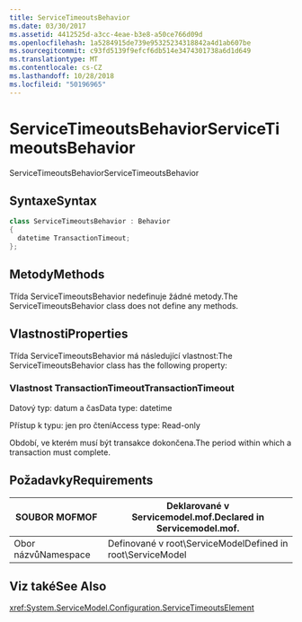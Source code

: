 ```yaml
---
title: ServiceTimeoutsBehavior
ms.date: 03/30/2017
ms.assetid: 4412525d-a3cc-4eae-b3e8-a50ce766d09d
ms.openlocfilehash: 1a5284915de739e95325234318842a4d1ab607be
ms.sourcegitcommit: c93fd5139f9efcf6db514e3474301738a6d1d649
ms.translationtype: MT
ms.contentlocale: cs-CZ
ms.lasthandoff: 10/28/2018
ms.locfileid: "50196965"
---
```

# <a name="servicetimeoutsbehavior"></a><span data-ttu-id="71390-102">ServiceTimeoutsBehavior</span><span class="sxs-lookup"><span data-stu-id="71390-102">ServiceTimeoutsBehavior</span></span>
<span data-ttu-id="71390-103">ServiceTimeoutsBehavior</span><span class="sxs-lookup"><span data-stu-id="71390-103">ServiceTimeoutsBehavior</span></span>  
  
## <a name="syntax"></a><span data-ttu-id="71390-104">Syntaxe</span><span class="sxs-lookup"><span data-stu-id="71390-104">Syntax</span></span>  
  
```csharp
class ServiceTimeoutsBehavior : Behavior  
{  
  datetime TransactionTimeout;  
};  
```  
  
## <a name="methods"></a><span data-ttu-id="71390-105">Metody</span><span class="sxs-lookup"><span data-stu-id="71390-105">Methods</span></span>  
 <span data-ttu-id="71390-106">Třída ServiceTimeoutsBehavior nedefinuje žádné metody.</span><span class="sxs-lookup"><span data-stu-id="71390-106">The ServiceTimeoutsBehavior class does not define any methods.</span></span>  
  
## <a name="properties"></a><span data-ttu-id="71390-107">Vlastnosti</span><span class="sxs-lookup"><span data-stu-id="71390-107">Properties</span></span>  
 <span data-ttu-id="71390-108">Třída ServiceTimeoutsBehavior má následující vlastnost:</span><span class="sxs-lookup"><span data-stu-id="71390-108">The ServiceTimeoutsBehavior class has the following property:</span></span>  
  
### <a name="transactiontimeout"></a><span data-ttu-id="71390-109">Vlastnost TransactionTimeout</span><span class="sxs-lookup"><span data-stu-id="71390-109">TransactionTimeout</span></span>  
 <span data-ttu-id="71390-110">Datový typ: datum a čas</span><span class="sxs-lookup"><span data-stu-id="71390-110">Data type: datetime</span></span>  
  
 <span data-ttu-id="71390-111">Přístup k typu: jen pro čtení</span><span class="sxs-lookup"><span data-stu-id="71390-111">Access type: Read-only</span></span>  
  
 <span data-ttu-id="71390-112">Období, ve kterém musí být transakce dokončena.</span><span class="sxs-lookup"><span data-stu-id="71390-112">The period within which a transaction must complete.</span></span>  
  
## <a name="requirements"></a><span data-ttu-id="71390-113">Požadavky</span><span class="sxs-lookup"><span data-stu-id="71390-113">Requirements</span></span>  
  
|<span data-ttu-id="71390-114">SOUBOR MOF</span><span class="sxs-lookup"><span data-stu-id="71390-114">MOF</span></span>|<span data-ttu-id="71390-115">Deklarované v Servicemodel.mof.</span><span class="sxs-lookup"><span data-stu-id="71390-115">Declared in Servicemodel.mof.</span></span>|  
|---------|-----------------------------------|  
|<span data-ttu-id="71390-116">Obor názvů</span><span class="sxs-lookup"><span data-stu-id="71390-116">Namespace</span></span>|<span data-ttu-id="71390-117">Definované v root\ServiceModel</span><span class="sxs-lookup"><span data-stu-id="71390-117">Defined in root\ServiceModel</span></span>|  
  
## <a name="see-also"></a><span data-ttu-id="71390-118">Viz také</span><span class="sxs-lookup"><span data-stu-id="71390-118">See Also</span></span>  
 <xref:System.ServiceModel.Configuration.ServiceTimeoutsElement>
